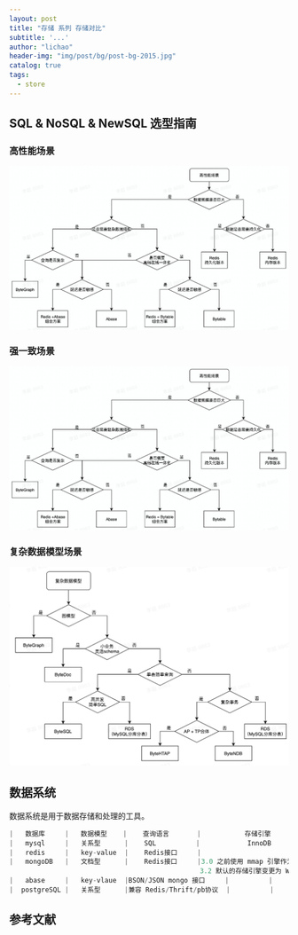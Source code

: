 ```yaml
---
layout: post
title: "存储 系列 存储对比"
subtitle: '...'
author: "lichao"
header-img: "img/post/bg/post-bg-2015.jpg"
catalog: true
tags:
  - store
---
```


## SQL & NoSQL & NewSQL 选型指南

### 高性能场景

![高性能场景决策树](/img/post/store/高性能场景决策树.jpg)

### 强一致场景

![场景决策树](/img/post/store/高性能场景决策树.jpg)

### 复杂数据模型场景

![复杂数据模型](/img/post/store/复杂数据模型.png)

## 数据系统

数据系统是用于数据存储和处理的工具。

```go
|   数据库     |   数据模型    |    查询语言       |           存储引擎           |     查询性能    |     复制方案            |
|   mysql     |   关系型      |    SQL          |            InnoDB           |        \       |     主从复制-半同步复制   |
|   redis     |   key-value  |    Redis接口     |                             |               |       主从复制-异步复制   |
|   mongoDB   |   文档型      |    Redis接口     |3.0 之前使用 mmap 引擎作为默认存储引擎。
                                                3.2 默认的存储引擎变更为 Wired Tiger|            |                     |
|   abase     |   key-vlaue  |BSON/JSON mongo 接口     |          |          |          |
|  postgreSQL |   关系型      |兼容 Redis/Thrift/pb协议  |          |          |          |
```

## 参考文献
